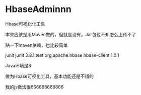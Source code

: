 # HbaseAdminnn
Hbase可视化化工具

本来应该是用Maven做的，但就是没有。Jar包也不知怎么上传不了

贴一下maven依赖，也比较简单

 <dependencies>
    <dependency>
      <groupId>junit</groupId>
      <artifactId>junit</artifactId>
      <version>3.8.1</version>
      <scope>test</scope>
    </dependency>
    <!-- hbase -->
		<dependency>
			<groupId>org.apache.hbase</groupId>
			<artifactId>hbase-client</artifactId>
			<version>1.0.1</version>
		</dependency>
  </dependencies>



Java环境是8

做为Hbase可视化工具，基本功能还是不错的

我的js做法很666666666666


